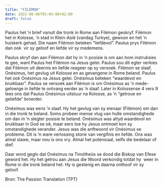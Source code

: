 ```yaml
---
title: "FILÉMON"
date: 2022-06-06T05:04:00+02:00
draft: false
---
```

<html>
 <head></head>
 <body>
  <p>Paulus het ‘n brief vanuit die tronk in Rome aan Filémon geskryf. Filémon het in Kolosse, ‘n stad in Klein-Asië (vandag Turkye), gewoon en het ‘n huiskerk gehad. Die naam Filémon beteken “liefdevol”. Paulus prys Filémon dan ook &nbsp;vir sy geloof en liefde vir sy medemens.</p>
  <p>Paulus skryf dan aan Filémon dat hy in ‘n posisie is om aan hom instruksies te gee, want Paulus het Filémon na Jesus gelei. Paulus sou dit egter verkies dat Filémon uit deernis en liefde reageer op sy versoek. Filémon se slaaf, Onésimus, het gevlug uit Kolosse en as gevangene in Rome beland. Paulus het ook Onésimus na Jesus gelei. Onésimus beteken “waardevol en bruikbaar”. Paulus se versoek aan Filémon is om Onésimus as ‘n mede-gelowige in liefde te ontvang eerder as ‘n slaaf. Later in Kolossense 4 vers 9 lees ons dat Paulus Onésimus uitstuur na Kolosse, as ‘n “getroue en geliefde” broerder.</p>
  <p>Onésimus was eens ‘n slaaf. Hy het gevlug van sy eienaar (Filémon) om dan in die tronk te beland. Soms probeer mense vlug van hulle omstandighede om dan in ‘n slegter posisie te beland. Onésimus was altyd waardevol en bruikbaar in God se oë, maar eers toe hy Jesus ontmoet kon sy omstandighede verander. Jesus was die anftwoord vir Onésimus se probleme. Dit is ‘n ware verlossing storie van vergifnis en liefde. Ons was almal slawe, maar nou is ons vry. Almal het potensiaal, selfs die bedelaar of dief.</p>
  <p>Daar word geglo dat Onésimus na Timótheüs se dood die Biskop van Efese geword het. Hy het getrou aan Jesus die Woord verkondig totdat hy &nbsp;weer in Rome in die tronk beland het. Hy is gestenig en daarna onthoof vir sy geloof.</p>
  <p>Bron: The Passion Translation (TPT)<br>&nbsp;</p>
 </body>
</html>
